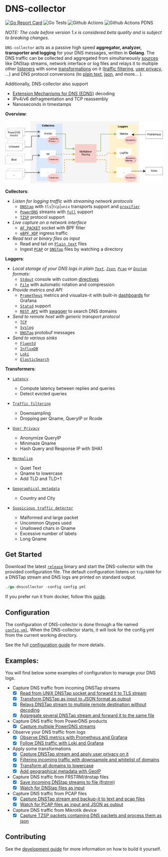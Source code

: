 # DNS-collector

[![Go Report Card](https://goreportcard.com/badge/github.com/dmachard/go-dns-collector)](https://goreportcard.com/report/dmachard/go-dns-collector)
![Go Tests](https://github.com/dmachard/go-dns-collector/actions/workflows/testing-go.yml/badge.svg)
![Github Actions](https://github.com/dmachard/go-dns-collector/actions/workflows/testing-dnstap.yml/badge.svg)
![Github Actions PDNS](https://github.com/dmachard/go-dns-collector/actions/workflows/testing-powerdns.yml/badge.svg)

*NOTE: The code before version 1.x is considered beta quality and is subject to breaking changes.*

`DNS-collector` acts as a passive high speed **aggregator, analyzer, transporter and logging** for your DNS messages, written in **Golang**. The DNS traffic can be collected and aggregated from simultaneously [sources](doc/collectors.md) like DNStap streams, network interface or log files and relays it to multiple other [listeners](doc/loggers.md) with some [transformations](doc/transformers.md) on it ([traffic filtering](doc/transformers.md#dns-filtering), [user privacy](doc/transformers.md#user-privacy), ...) and DNS protocol conversions (to [plain text](doc/configuration.md#custom-text-format), [json](doc/dnsjson.md), and more... ).

Additionally, DNS-collector also support 
- [Extension Mechanisms for DNS (EDNS)](doc/dnsparser.md) decoding
- IPv4/v6 defragmentation and TCP reassembly
- Nanoseconds in timestamps

**Overview**:

![overview](doc/overview.png)

**Collectors**:
- *Listen for logging traffic with streaming network protocols*
    - [`DNStap`](doc/collectors.md#dns-tap) with `tls`|`tcp`|`unix` transports support and [`proxifier`](doc/collectors.md#dns-tap-proxifier)
    - [`PowerDNS`](doc/collectors.md#protobuf-powerdns) streams with [`full`](doc/powerdns.md)  support
    - [`TZSP`](doc/collectors.md#tzsp) protocol support
- *Live capture on a network interface*
    - [`AF_PACKET`](doc/collectors.md#live-capture-with-af_packet) socket with BPF filter
    - [`eBPF XDP`](doc/collectors.md#live-capture-with-ebpf-xdp) ingress traffic
- *Read text or binary files as input*
    - Read and tail on [`Plain text`](doc/collectors.md#tail) files
    - Ingest [`PCAP`](doc/collectors.md#file-ingestor) or [`DNSTap`](doc/collectors.md#file-ingestor) files by watching a directory

**Loggers**:

- *Local storage of your DNS logs in plain [`Text`](doc/configuration.md#custom-text-format),  [`Json`](doc/dnsjson.md), [`Pcap`](doc/loggers.md#log-file) or [`Dnstap`](doc/loggers.md#log-file) formats:*
    - [`Stdout`](doc/loggers.md#stdout) console with custom [directives](doc/configuration.md#custom-text-format)
    - [`File`](doc/loggers.md#log-file) with automatic rotation and compression
- *Provide metrics and API*
    - [`Prometheus`](doc/loggers.md#prometheus) metrics and visualize-it with built-in [dashboards](doc/dashboards.md) for Grafana
    - [`Statsd`](doc/loggers.md#statsd-client) support
    - [`REST API`](doc/loggers.md#rest-api) with [swagger](https://generator.swagger.io/?url=https://raw.githubusercontent.com/dmachard/go-dnscollector/main/doc/swagger.yml) to search DNS domains
- *Send to remote host with generic transport protocol*
    - [`TCP`](doc/loggers.md#tcp-client)
    - [`Syslog`](doc/loggers.md#syslog)
    - [`DNSTap`](doc/loggers.md#dnstap-client) protobuf messages
- *Send to various sinks*
    - [`Fluentd`](doc/loggers.md#fluentd-client)
    - [`InfluxDB`](doc/loggers.md#influxdb-client)
    - [`Loki`](doc/loggers.md#loki-client)
    - [`ElasticSearch`](doc/loggers.md#elasticsearch-client)

**Transformers**:

- [`Latency`](doc/transformers.md#dns-latency)
    - Compute latency between replies and queries
    - Detect evicted queries

- [`Traffic filtering`](doc/transformers.md#dns-filtering)
    - Downsampling
    - Dropping per Qname, QueryIP or Rcode
- [`User Privacy`](doc/transformers.md#user-privacy)
    - Anonymize QueryIP
    - Minimaze Qname
    - Hash Query and Response IP with SHA1
- [`Normalize`](doc/transformers.md#normalize)
    - Quiet Text
    - Qname to lowercase
    - Add TLD and TLD+1
- [`Geographical metadata`](doc/transformers.md#geoip-support)
    - Country and City
- [`Suspicious traffic detector`](doc/transformers.md#suspicious)
    - Malformed and large packet
    - Uncommon Qtypes used
    - Unallowed chars in Qname
    - Excessive number of labels
    - Long Qname

## Get Started

Download the latest [`release`](https://github.com/dmachard/go-dns-collector/releases) binary and start the DNS-collector with the provided configuration file. The default configuration listens on `tcp/6000` for a DNSTap stream and DNS logs are printed on standard output.

```go
./go-dnscollector -config config.yml
```

If you prefer run it from docker, follow this [guide](doc/docker.md).

## Configuration

The configuration of DNS-collector is done through a file named [`config.yml`](config.yml). When the DNS-collector starts, it will look for the config.yml from the current working directory. 

See the full [configuration guide](doc/configuration.md) for more details.

## Examples:

You will find below some examples of configuration to manage your DNS logs.

- Capture DNS traffic from incoming DNSTap streams
    - [x] [Read from UNIX DNSTap socket and forward it to TLS stream](example-config/use-case-5.yml)
    - [x] [Transform DNSTap as input to JSON format as output](example-config/use-case-3.yml)
    - [x] [Relays DNSTap stream to multiple remote destination without decoding](example-config/use-case-12.yml)
    - [x] [Aggregate several DNSTap stream and forward it to the same file](example-config/use-case-7.yml)

- Capture DNS traffic from PowerDNS products
    - [x] [Capture multiple PowerDNS streams](example-config/use-case-8.yml)

- Observe your DNS traffic from logs
    - [x] [Observe DNS metrics with Prometheus and Grafana](example-config/use-case-2.yml)
    - [x] [Follow DNS traffic with Loki and Grafana](example-config/use-case-4.yml)

- Apply some transformations
    - [x] [Capture DNSTap stream and apply user privacy on it](example-config/use-case-6.yml)
    - [x] [Filtering incoming traffic with downsample and whitelist of domains](example-config/use-case-9.yml)
    - [x] [Transform all domains to lowercase](example-config/use-case-10.yml)
    - [x] [Add geographical metadata with GeoIP](example-config/use-case-11.yml)

- Capture DNS traffic from FRSTRM/dnstap files
    - [x] [Save incoming DNStap streams to file (frstrm)](example-config/use-case-13.yml)
    - [x] [Watch for DNStap files as input](example-config/use-case-14.yml)

- Capture DNS traffic from PCAP files
    - [x] [Capture DNSTap stream and backup-it to text and pcap files](example-config/use-case-1.yml)
    - [x] [Watch for PCAP files as input and JSON as output](example-config/use-case-15.yml)
    
- Capture DNS traffic from Mikrotik device
    - [x] [Capture TZSP packets containing DNS packets and process them as json](example-config/use-case-17.yml)

## Contributing

See the [development guide](doc/development.md) for more information on how to build it yourself.
